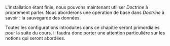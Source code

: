 L'installation étant finie, nous pouvons maintenant utiliser *Doctrine* à proprement parler. Nous aborderons une opération de base dans *Doctrine* à savoir : la sauvegarde des données.

Toutes les configurations introduites dans ce chapitre seront primordiales pour la suite du cours. Il faudra donc porter une attention particulière sur les notions qui seront abordées.